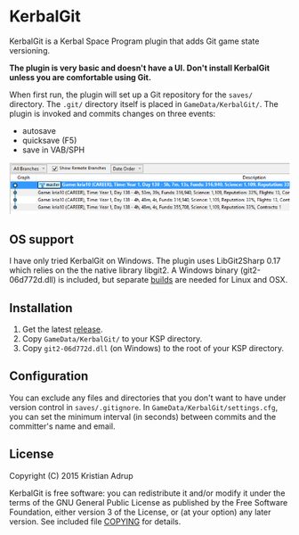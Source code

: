 ﻿# KerbalGit

KerbalGit is a Kerbal Space Program plugin that adds Git game state versioning.

__The plugin is very basic and doesn't have a UI. Don't install KerbalGit unless you are comfortable using Git.__ 

When first run, the plugin will set up a Git repository for the `saves/` directory. The `.git/` directory itself is placed in `GameData/KerbalGit/`. 
The plugin is invoked and commits changes on three events:

* autosave
* quicksave (F5)
* save in VAB/SPH

![KerbalGit commits](https://raw.githubusercontent.com/kria/KerbalGit/master/kerbalgit-commits.png)

## OS support

I have only tried KerbalGit on Windows. The plugin uses LibGit2Sharp 0.17 which relies on the the native library libgit2. 
A Windows binary (git2-06d772d.dll) is included, but separate [builds][0] are needed for Linux and OSX.

[0]: https://libgit2.github.com/docs/guides/build-and-link/

## Installation

1. Get the latest [release][1].
2. Copy `GameData/KerbalGit/` to your KSP directory.
3. Copy `git2-06d772d.dll` (on Windows) to the root of your KSP directory.

[1]: https://github.com/kria/KerbalGit/releases

## Configuration

You can exclude any files and directories that you don't want to have under version control in `saves/.gitignore`.
In `GameData/KerbalGit/settings.cfg`, you can set the minimum interval (in seconds) between commits and the committer's name and email.

## License

Copyright (C) 2015 Kristian Adrup

KerbalGit is free software: you can redistribute it and/or modify it under the terms of the GNU General Public License as published by the Free Software Foundation, either version 3 of the License, or (at your option) any later version. See included file [COPYING](COPYING) for details.
